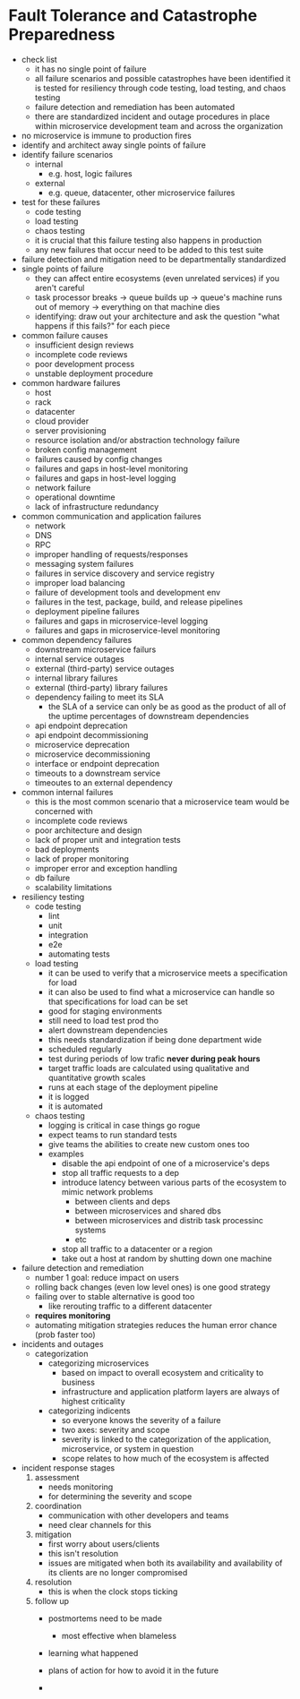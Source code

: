 # Fault Tolerance and Catastrophe Preparedness

- check list
  - it has no single point of failure
  - all failure scenarios and possible catastrophes have been identified
  it is tested for resiliency through code testing, load testing, and chaos testing
  - failure detection and remediation has been automated
  - there are standardized incident and outage procedures in place within microservice development team and across the organization
- no microservice is immune to production fires
- identify and architect away single points of failure
- identify failure scenarios
  - internal
    - e.g. host, logic failures
  - external
    - e.g. queue, datacenter, other microservice failures
- test for these failures
  - code testing
  - load testing
  - chaos testing
  - it is crucial that this failure testing also happens in production
  - any new failures that occur need to be added to this test suite
- failure detection and mitigation need to be departmentally standardized
- single points of failure
  - they can affect entire ecosystems (even unrelated services) if you aren't careful
  - task processor breaks -> queue builds up -> queue's machine runs out of memory -> everything on that machine dies
  - identifying: draw out your architecture and ask the question "what happens if this fails?" for each piece
- common failure causes
  - insufficient design reviews
  - incomplete code reviews
  - poor development process
  - unstable deployment procedure
- common hardware failures
  - host
  - rack
  - datacenter
  - cloud provider
  - server provisioning
  - resource isolation and/or abstraction technology failure
  - broken config management
  - failures caused by config changes
  - failures and gaps in host-level monitoring
  - failures and gaps in host-level logging
  - network failure
  - operational downtime
  - lack of infrastructure redundancy
- common communication and application failures
  - network
  - DNS
  - RPC
  - improper handling of requests/responses
  - messaging system failures
  - failures in service discovery and service registry
  - improper load balancing
  - failure of development tools and development env
  - failures in the test, package, build, and release pipelines
  - deployment pipeline failures
  - failures and gaps in microservice-level logging
  - failures and gaps in microservice-level monitoring
- common dependency failures
  - downstream microservice failurs
  - internal service outages
  - external (third-party) service outages
  - internal library failures
  - external (third-party) library failures
  - dependency failing to meet its SLA
    - the SLA of a service can only be as good as the product of all of the uptime percentages of downstream dependencies
  - api endpoint deprecation
  - api endpoint decommissioning
  - microservice deprecation
  - microservice decommissioning
  - interface or endpoint deprecation
  - timeouts to a downstream service
  - timeoutes to an external dependency
- common internal failures
  - this is the most common scenario that a microservice team would be concerned with
  - incomplete code reviews
  - poor architecture and design
  - lack of proper unit and integration tests
  - bad deployments
  - lack of proper monitoring
  - improper error and exception handling
  - db failure
  - scalability limitations
- resiliency testing
  - code testing
    - lint
    - unit
    - integration
    - e2e
    - automating tests
  - load testing
    - it can be used to verify that a microservice meets a specification for load
    - it can also be used to find what a microservice can handle so that specifications for load can be set
    - good for staging environments
    - still need to load test prod tho
    - alert downstream dependencies
    - this needs standardization if being done department wide
    - scheduled regularly
    - test during periods of low trafic **never during peak hours**
    - target traffic loads are calculated using qualitative and quantitative growth scales
    - runs at each stage of the deployment pipeline
    - it is logged
    - it is automated
  - chaos testing
    - logging is critical in case things go rogue
    - expect teams to run standard tests
    - give teams the abilities to create new custom ones too
    - examples
      - disable the api endpoint of one of a microservice's deps
      - stop all traffic requests to a dep
      - introduce latency between various parts of the ecosystem to mimic network problems
        - between clients and deps
        - between microservices and shared dbs
        - between microservices and distrib task processinc systems
        - etc
      - stop all traffic to a datacenter or a region
      - take out a host at random by shutting down one machine
- failure detection and remediation
  - number 1 goal: reduce impact on users
  - rolling back changes (even low level ones) is one good strategy
  - failing over to stable alternative is good too
    - like rerouting traffic to a different datacenter
  - **requires monitoring**
  - automating mitigation strategies reduces the human error chance (prob faster too)
- incidents and outages
  - categorization
    - categorizing microservices
      - based on impact to overall ecosystem and criticality to business
      - infrastructure and application platform layers are always of highest criticality
    - categorizing indicents
      - so everyone knows the severity of a failure
      - two axes: severity and scope
      - severity is linked to the categorization of the application, microservice, or system in question
      - scope relates to how much of the ecosystem is affected
- incident response stages
  1. assessment
     - needs monitoring
     - for determining the severity and scope
  2. coordination
     - communication with other developers and teams
     - need clear channels for this
  3. mitigation
     - first worry about users/clients
     - this isn't resolution
     - issues are mitigated when both its availability and availability of its clients are no longer compromised
  4. resolution
     - this is when the clock stops ticking
  5. follow up
     - postmortems need to be made
       - most effective when blameless
     - learning what happened
     - plans of action for how to avoid it in the future

     -
